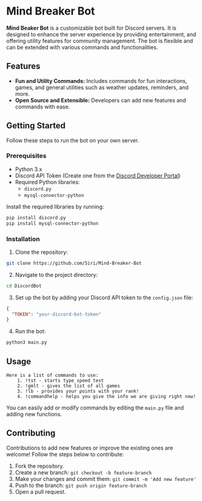
# Mind Breaker Bot

**Mind Beaker Bot** is a customizable bot built for Discord servers. It is designed to enhance the server experience by providing entertainment, and offering utility features for community management. The bot is flexible and can be extended with various commands and functionalities.

## Features

- **Fun and Utility Commands:** Includes commands for fun interactions, games, and general utilities such as weather updates, reminders, and more.
- **Open Source and Extensible:** Developers can add new features and commands with ease.

## Getting Started

Follow these steps to run the bot on your own server.

### Prerequisites

- Python 3.x
- Discord API Token (Create one from the [Discord Developer Portal](https://discord.com/developers/applications))
- Required Python libraries:
  - `discord.py`
  - `mysql-connector-python`

Install the required libraries by running:

```bash
pip install discord.py
pip install mysql-connector-python
```

### Installation

1. Clone the repository:

```bash
git clone https://github.com/5iri/Mind-Breaker-Bot
```

2. Navigate to the project directory:

```bash
cd DiscordBot
```

3. Set up the bot by adding your Discord API token to the `config.json` file:

```json
{
  "TOKEN": "your-discord-bot-token"
}
```

4. Run the bot:

```bash
python3 main.py
```

## Usage
```
Here is a list of commands to use:
    1. !tst - starts type speed test
    2. !gmlt - gives the list of all games
    3. !lb - provides your points with your rank!
    4. !commandhelp - helps you give the info we are giving right now!
```

You can easily add or modify commands by editing the `main.py` file and adding new functions.

## Contributing

Contributions to add new features or improve the existing ones are welcome! Follow the steps below to contribute:

1. Fork the repository.
2. Create a new branch: `git checkout -b feature-branch`
3. Make your changes and commit them: `git commit -m 'Add new feature'`
4. Push to the branch: `git push origin feature-branch`
5. Open a pull request.


